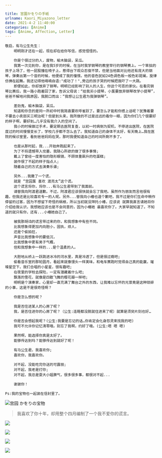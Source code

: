 ```yaml
---

title: 宮園かをりの手紙
urlname: Kaori_Miyazono_letter
date: 2021-4-2 11:40:00
categories: [Anime]
tags: [Anime, Affection, Letter]
---
```


```
敬启，有马公生先生：
	明明刚才还在一起，现在却在给你写信，感觉怪怪的。  

	你是个很过分的人，废物，榆木脑袋，呆瓜。
	我第一次见到你，是在我5岁的时候，在当时我学钢琴的教室举行的钢琴赛上。一个笨拙的孩子上场了，他一屁股撞在椅子上，惹得台下观众忍俊不禁，但是当他面对比他还有庞大的钢琴，弹奏出第一个音的时候，他便成了我的憧憬。他的音色犹如24色调色板一般色彩斑斓，旋律仿佛在起舞。我还记得他喃喃自语:"成功了！",旁边的孩子哭的时候把我吓了一大跳。  
	即便如此，你却放弃了钢琴。明明已经影响了别人的人生，你这个可恶的家伙。在看完钢琴比赛后，我一路小跑着回了家，告诉父母说：“给我买小提琴，小薰要放弃钢琴改学小提琴”，爸爸不解地问我原因，我脱口而出：“我想让公生君为我弹钢琴”。  

	差劲鬼，榆木脑袋，呆瓜。  
	知道和你念的是同一所初中时我简直要欢呼雀跃了。要怎么才能和你搭上话呢？犹豫着要不要去小卖部买三明治呢？但是到头来，我所做的不过是远远的看你一眼，因为你们几个很要好的样子啊，要好到…几乎没有我介入的空间了。
	我小的时候做过手术，要定期去医院复查，以初一时病倒为契机，不停进出医院，在医院度过的时间慢慢变长了，学校几乎都不怎么去了。我知道自己的身体不太好，有天晚上…我在医院的候诊室里，看到爸爸妈妈在哭，那时我便知道自己的时间所剩不多了。

	也是从那时起，我...开始奔跑起来了。
	为了不将遗憾带入坟墓，我随心所欲的做了很多事情;
	戴上了曾经一度害怕的隐形眼镜，不顾体重飙升的吃蛋糕;
	装作很了不起的样子指点人;
	随着自己的方式去演奏乐谱;
	
	另外...我撒了一个谎，
	就是 “宫园薰 喜欢 渡亮太”这个谎。
	这个谎言将你，将你...有马公生君带到了我面前。
	请替我向阿渡君道歉。不过，阿渡君应该很快就会忘了我吧。虽然作为朋友而言他很有趣，但我还是比较喜欢专一的人呢。另外...替我向小椿也道个歉吧，我不过是你们生命中稍作停留的过客，因为不想留下奇怪的祸根，所以当初就没拜托小椿，应该说 就算我直言请她将你介绍给我认识，我想她应该也是不会同意的，因为小椿她 最喜欢你了。大家早就知道了。不知道的就只有你，还有...小椿她自己了。
	
	被我那胡诌的谎言带过来的你，和我想象中有些不同。
	比我想象得更加内向胆小，固执，烦人，
	还是个偷拍狂，
	声音比我想象中的要低沉，
	比我想象中更有男子气概，
	但和我想象中一样的...是个温柔的人。
	
	大胆地从桥上一跃跳进冰冷的河水里，真是冷透了，但是很过瘾吧;
	偷看音乐室的那轮圆月，看起来就像馒头一样美味，和电车赛跑时觉得自己真的能赢，璀璨星空下，我们合唱的小星星，很有趣吧;
	在夜里的学校去探险，一定有潜藏着什么吧;
	飘落的雪花，就像是四散飞舞的樱花瓣一样吧;
	明明是个演奏家，心里却一直充满了舞台之外的东西，让我难以忘怀的光景竟是这种琐碎的小事，这是不是很奇怪啊？
	
	你是怎么想的呢？

	我是否住进某人的心房了呢？
	我，是否住进你的心房了呢？（公生:连鞋都没脱就住进来了呢）就算是须臾片刻也好…

	你是否会想起我呢？(公生:我要是忘记的话…你肯定会化身怨灵来找我的吧)
	我可不允许你记忆清零哦。别忘了我啊，约好了哦。(公生:嗯 嗯 嗯)

	果然啊，能选择你真是太好了。
	能够传达到吗？能够传达到就好了呢！
	
	有马公生君，我喜欢你;
	喜欢你，我喜欢你。

	对不起，没能吃完你送的可露丽;
	对不起，我老是打你;
	对不起，我总是耍大小姐脾气，很多很多事，都很对不起...

	谢谢你！

Ps:我的宝物也一起装在信封里了。
```

![宫园 かをりの宝物](https://picgo-1301748200.cos.ap-chengdu.myqcloud.com/宮園_かをりの宝物.png)

> 我喜欢了你十年，却用整个四月编制了一个我不爱你的谎言。

![](https://picgo-1301748200.cos.ap-chengdu.myqcloud.com/1.jfif)

![](https://picgo-1301748200.cos.ap-chengdu.myqcloud.com/2.jfif)

![](https://picgo-1301748200.cos.ap-chengdu.myqcloud.com/3.jfif)

![](https://picgo-1301748200.cos.ap-chengdu.myqcloud.com/4.jfif)

